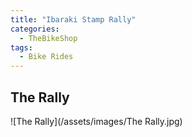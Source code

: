 ```yaml
---
title: "Ibaraki Stamp Rally"
categories:
  - TheBikeShop
tags:
  - Bike Rides
---
```


## The Rally

![The Rally](/assets/images/The Rally.jpg)